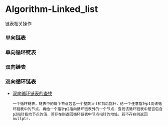 # Algorithm-Linked_list
链表相关操作

### 单向链表



### 单向循环链表



### 双向链表



### 双向循环链表

- [双向循环链表的查找](./Code/SerachCyclicList.cpp)

  ```
  一个循环链表，链表中的每个节点包含一个整数int和前后指针，给一个任意指针p1向该循环链表中的节点，再给一个指针p2指向循环链表外的一个节点，查找该循环链表中是否包含p2指针指向节点的值，若存在则返回循环链表中节点指针的地址，若不存在则返回nullptr.
  ```

  